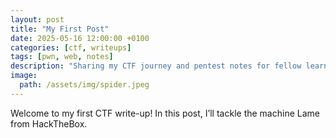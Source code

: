 ```yaml
---
layout: post
title: "My First Post"
date: 2025-05-16 12:00:00 +0100
categories: [ctf, writeups]
tags: [pwn, web, notes]
description: "Sharing my CTF journey and pentest notes for fellow learners."
image:
  path: /assets/img/spider.jpeg
---
```


Welcome to my first CTF write-up! In this post, I’ll tackle the machine Lame from HackTheBox.




